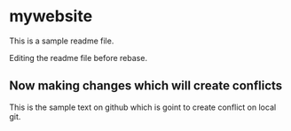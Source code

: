 # mywebsite

This is a sample readme file.

Editing the readme file before rebase.

## Now making changes which will create conflicts

This is the sample text on github
which is goint to create conflict on
local git.
